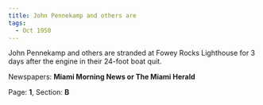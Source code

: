 ```yaml
---  
title: John Pennekamp and others are  
tags:  
  - Oct 1950  
---  
```

  
John Pennekamp and others are stranded at Fowey Rocks Lighthouse for 3 days after the engine in their 24-foot boat quit.  
  
Newspapers: **Miami Morning News or The Miami Herald**  
  
Page: **1**, Section: **B** 
